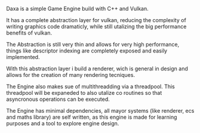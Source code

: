 Daxa is a simple Game Engine build with C++ and Vulkan.

It has a complete abstraction layer for vulkan, reducing the complexity of writing graphics code dramaticly, while still utalizing the big performance benefits of vulkan.

The Abstraction is still very thin and allows for very high performance, things like descriptor indexing are completely exposed and easily implemented.

With this abstraction layer i build a renderer, wich is general in design and allows for the creation of many rendering tecniques.

The Engine also makes sue of multithreadding via a threadpool. This threadpool will be expaneded to also utalize co routines so that asyncronous operations can be executed.

The Engine has minimal dependencies, all mayor systems (like renderer, ecs and maths library) are self written, as this engine is made for learning purposes and a tool to explore engine design.

